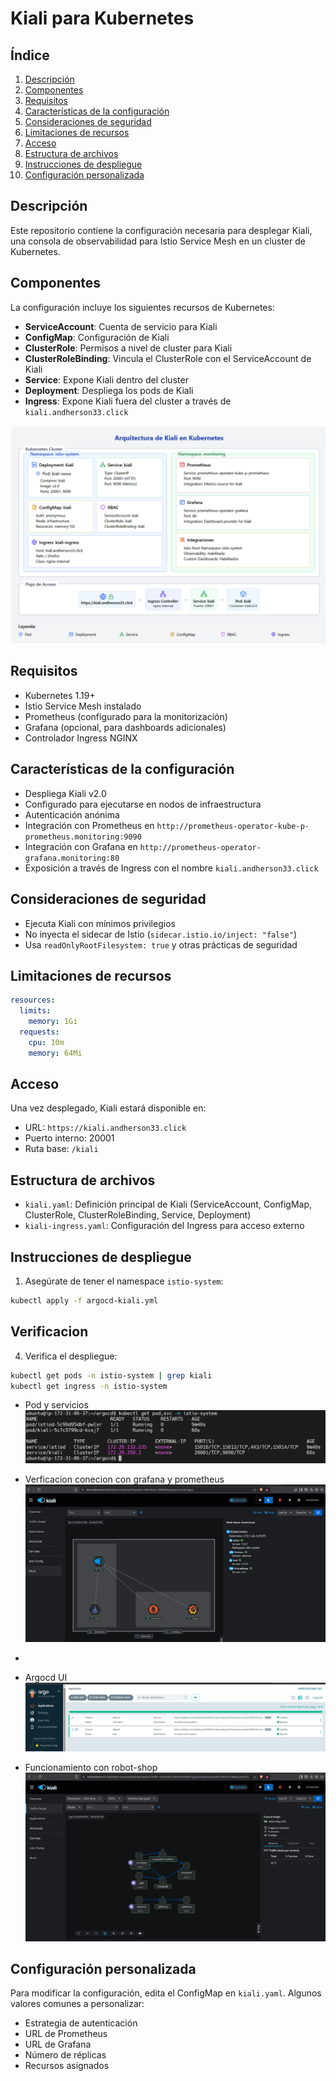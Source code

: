 # Kiali para Kubernetes

## Índice
1. [Descripción](#descripción)
2. [Componentes](#componentes)
3. [Requisitos](#requisitos)
4. [Características de la configuración](#características-de-la-configuración)
5. [Consideraciones de seguridad](#consideraciones-de-seguridad)
6. [Limitaciones de recursos](#limitaciones-de-recursos)
7. [Acceso](#acceso)
8. [Estructura de archivos](#estructura-de-archivos)
9. [Instrucciones de despliegue](#instrucciones-de-despliegue)
10. [Configuración personalizada](#configuración-personalizada)

## Descripción
Este repositorio contiene la configuración necesaria para desplegar Kiali, una consola de observabilidad para Istio Service Mesh en un cluster de Kubernetes.

## Componentes
La configuración incluye los siguientes recursos de Kubernetes:

- **ServiceAccount**: Cuenta de servicio para Kiali
- **ConfigMap**: Configuración de Kiali
- **ClusterRole**: Permisos a nivel de cluster para Kiali
- **ClusterRoleBinding**: Vincula el ClusterRole con el ServiceAccount de Kiali
- **Service**: Expone Kiali dentro del cluster
- **Deployment**: Despliega los pods de Kiali
- **Ingress**: Expone Kiali fuera del cluster a través de `kiali.andherson33.click`

![Arquitectura](https://github.com/Andherson333333/robot-shop/blob/master/Infrastructure-cloud-EKS/infra-node/Kiali/imagenes/kiali-1.png)

## Requisitos
- Kubernetes 1.19+
- Istio Service Mesh instalado
- Prometheus (configurado para la monitorización)
- Grafana (opcional, para dashboards adicionales)
- Controlador Ingress NGINX

## Características de la configuración
- Despliega Kiali v2.0
- Configurado para ejecutarse en nodos de infraestructura
- Autenticación anónima
- Integración con Prometheus en `http://prometheus-operator-kube-p-prometheus.monitoring:9090`
- Integración con Grafana en `http://prometheus-operator-grafana.monitoring:80`
- Exposición a través de Ingress con el nombre `kiali.andherson33.click`

## Consideraciones de seguridad
- Ejecuta Kiali con mínimos privilegios
- No inyecta el sidecar de Istio (`sidecar.istio.io/inject: "false"`)
- Usa `readOnlyRootFilesystem: true` y otras prácticas de seguridad

## Limitaciones de recursos
```yaml
resources:
  limits:
    memory: 1Gi
  requests:
    cpu: 10m
    memory: 64Mi
```

## Acceso
Una vez desplegado, Kiali estará disponible en:
- URL: `https://kiali.andherson33.click`
- Puerto interno: 20001
- Ruta base: `/kiali`

## Estructura de archivos
- `kiali.yaml`: Definición principal de Kiali (ServiceAccount, ConfigMap, ClusterRole, ClusterRoleBinding, Service, Deployment)
- `kiali-ingress.yaml`: Configuración del Ingress para acceso externo

## Instrucciones de despliegue

1. Asegúrate de tener el namespace `istio-system`:
```bash
kubectl apply -f argocd-kiali.yml
```

## Verificacion 

4. Verifica el despliegue:
```bash
kubectl get pods -n istio-system | grep kiali
kubectl get ingress -n istio-system
```
- Pod y servicios
![Arquitectura](https://github.com/Andherson333333/robot-shop/blob/master/Infrastructure-cloud-EKS/infra-node/Kiali/imagenes/kiali-2.png)

- Verficacion conecion con grafana y prometheus
![Arquitectura](https://github.com/Andherson333333/robot-shop/blob/master/Infrastructure-cloud-EKS/infra-node/Kiali/imagenes/kiali-3.png)

-
- Argocd UI
![Arquitectura](https://github.com/Andherson333333/robot-shop/blob/master/Infrastructure-cloud-EKS/infra-node/Kiali/imagenes/kiali-4.png)


- Funcionamiento con robot-shop
![Arquitectura](https://github.com/Andherson333333/robot-shop/blob/master/Infrastructure-cloud-EKS/infra-node/Kiali/imagenes/kiali-5.png)




## Configuración personalizada

Para modificar la configuración, edita el ConfigMap en `kiali.yaml`. Algunos valores comunes a personalizar:
- Estrategia de autenticación
- URL de Prometheus
- URL de Grafana
- Número de réplicas
- Recursos asignados

